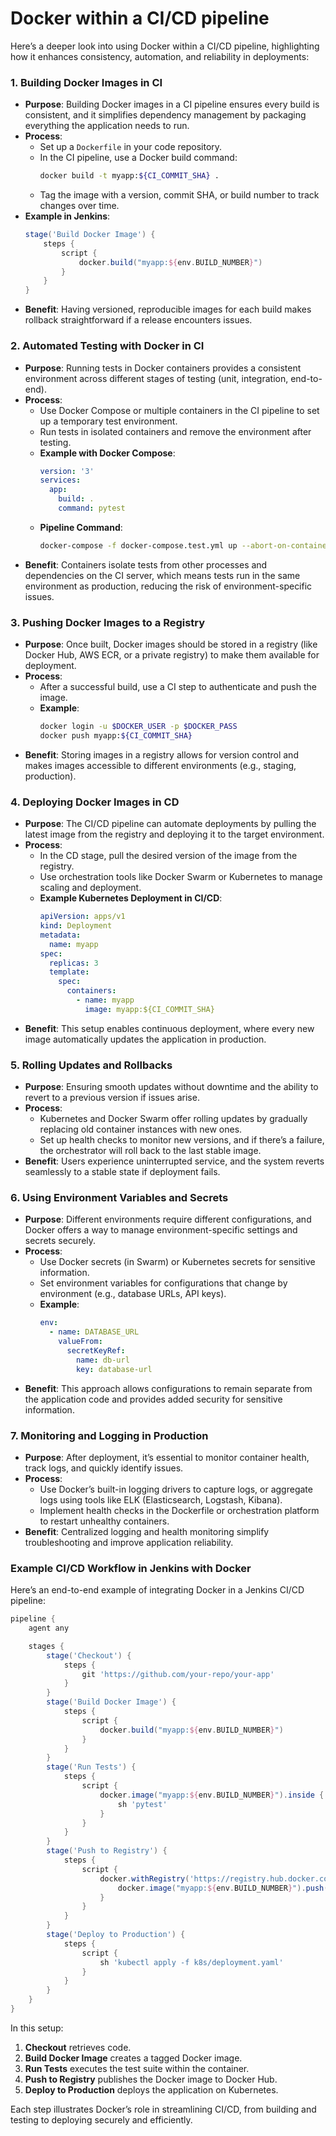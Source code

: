 <h1>Docker within a CI/CD pipeline</h1>

Here’s a deeper look into using Docker within a CI/CD pipeline, highlighting how it enhances consistency, automation, and reliability in deployments:

### 1. **Building Docker Images in CI**
   - **Purpose**: Building Docker images in a CI pipeline ensures every build is consistent, and it simplifies dependency management by packaging everything the application needs to run.
   - **Process**:
     - Set up a `Dockerfile` in your code repository.
     - In the CI pipeline, use a Docker build command:
       ```sh
       docker build -t myapp:${CI_COMMIT_SHA} .
       ```
     - Tag the image with a version, commit SHA, or build number to track changes over time. 
   - **Example in Jenkins**:
     ```groovy
     stage('Build Docker Image') {
         steps {
             script {
                 docker.build("myapp:${env.BUILD_NUMBER}")
             }
         }
     }
     ```
   - **Benefit**: Having versioned, reproducible images for each build makes rollback straightforward if a release encounters issues.

### 2. **Automated Testing with Docker in CI**
   - **Purpose**: Running tests in Docker containers provides a consistent environment across different stages of testing (unit, integration, end-to-end).
   - **Process**:
     - Use Docker Compose or multiple containers in the CI pipeline to set up a temporary test environment.
     - Run tests in isolated containers and remove the environment after testing.
     - **Example with Docker Compose**:
       ```yaml
       version: '3'
       services:
         app:
           build: .
           command: pytest
       ```
     - **Pipeline Command**:
       ```sh
       docker-compose -f docker-compose.test.yml up --abort-on-container-exit
       ```
   - **Benefit**: Containers isolate tests from other processes and dependencies on the CI server, which means tests run in the same environment as production, reducing the risk of environment-specific issues.

### 3. **Pushing Docker Images to a Registry**
   - **Purpose**: Once built, Docker images should be stored in a registry (like Docker Hub, AWS ECR, or a private registry) to make them available for deployment.
   - **Process**:
     - After a successful build, use a CI step to authenticate and push the image.
     - **Example**:
       ```sh
       docker login -u $DOCKER_USER -p $DOCKER_PASS
       docker push myapp:${CI_COMMIT_SHA}
       ```
   - **Benefit**: Storing images in a registry allows for version control and makes images accessible to different environments (e.g., staging, production).

### 4. **Deploying Docker Images in CD**
   - **Purpose**: The CI/CD pipeline can automate deployments by pulling the latest image from the registry and deploying it to the target environment.
   - **Process**:
     - In the CD stage, pull the desired version of the image from the registry.
     - Use orchestration tools like Docker Swarm or Kubernetes to manage scaling and deployment.
     - **Example Kubernetes Deployment in CI/CD**:
       ```yaml
       apiVersion: apps/v1
       kind: Deployment
       metadata:
         name: myapp
       spec:
         replicas: 3
         template:
           spec:
             containers:
               - name: myapp
                 image: myapp:${CI_COMMIT_SHA}
       ```
   - **Benefit**: This setup enables continuous deployment, where every new image automatically updates the application in production.

### 5. **Rolling Updates and Rollbacks**
   - **Purpose**: Ensuring smooth updates without downtime and the ability to revert to a previous version if issues arise.
   - **Process**:
     - Kubernetes and Docker Swarm offer rolling updates by gradually replacing old container instances with new ones.
     - Set up health checks to monitor new versions, and if there’s a failure, the orchestrator will roll back to the last stable image.
   - **Benefit**: Users experience uninterrupted service, and the system reverts seamlessly to a stable state if deployment fails.

### 6. **Using Environment Variables and Secrets**
   - **Purpose**: Different environments require different configurations, and Docker offers a way to manage environment-specific settings and secrets securely.
   - **Process**:
     - Use Docker secrets (in Swarm) or Kubernetes secrets for sensitive information.
     - Set environment variables for configurations that change by environment (e.g., database URLs, API keys).
     - **Example**:
       ```yaml
       env:
         - name: DATABASE_URL
           valueFrom:
             secretKeyRef:
               name: db-url
               key: database-url
       ```
   - **Benefit**: This approach allows configurations to remain separate from the application code and provides added security for sensitive information.

### 7. **Monitoring and Logging in Production**
   - **Purpose**: After deployment, it’s essential to monitor container health, track logs, and quickly identify issues.
   - **Process**:
     - Use Docker’s built-in logging drivers to capture logs, or aggregate logs using tools like ELK (Elasticsearch, Logstash, Kibana).
     - Implement health checks in the Dockerfile or orchestration platform to restart unhealthy containers.
   - **Benefit**: Centralized logging and health monitoring simplify troubleshooting and improve application reliability.

### Example CI/CD Workflow in Jenkins with Docker
Here’s an end-to-end example of integrating Docker in a Jenkins CI/CD pipeline:

```groovy
pipeline {
    agent any

    stages {
        stage('Checkout') {
            steps {
                git 'https://github.com/your-repo/your-app'
            }
        }
        stage('Build Docker Image') {
            steps {
                script {
                    docker.build("myapp:${env.BUILD_NUMBER}")
                }
            }
        }
        stage('Run Tests') {
            steps {
                script {
                    docker.image("myapp:${env.BUILD_NUMBER}").inside {
                        sh 'pytest'
                    }
                }
            }
        }
        stage('Push to Registry') {
            steps {
                script {
                    docker.withRegistry('https://registry.hub.docker.com', 'dockerhub-credentials') {
                        docker.image("myapp:${env.BUILD_NUMBER}").push()
                    }
                }
            }
        }
        stage('Deploy to Production') {
            steps {
                script {
                    sh 'kubectl apply -f k8s/deployment.yaml'
                }
            }
        }
    }
}
```

In this setup:
1. **Checkout** retrieves code.
2. **Build Docker Image** creates a tagged Docker image.
3. **Run Tests** executes the test suite within the container.
4. **Push to Registry** publishes the Docker image to Docker Hub.
5. **Deploy to Production** deploys the application on Kubernetes.

Each step illustrates Docker’s role in streamlining CI/CD, from building and testing to deploying securely and efficiently.
